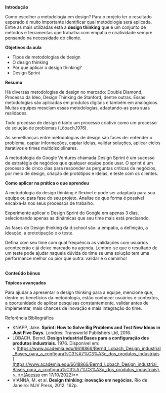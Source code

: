 

**Introdução**

Como escolher a metodologia em design? Para o projeto ter o resultado esperado é muito importante identificar qual metodologia será aplicada. Entre as mais utilizadas está a **design thinking** que é um conjunto de métodos e ferramentas que trabalha com empatia e criatividade sempre pensando na necessidade do cliente.

**Objetivos da aula**

- Tipos de metodologias de design
- O design thinking
- Por que aplicar o design thinking?
- Design Sprint

**Resumo**

Há diversas metodologias de design no mercado: Double Diamond, Processo da Ideo, Design Thinking de Stanford, dentre outras. Essas metodologias são aplicadas em produtos digitais e também em analógicos. Muitas equipes mesclam essas metodologias, adaptando-as para suas realidades.

Todo processo de design é tanto um processo criativo como um processo de solução de problemas (Löbach,1976).

As semelhanças entre metodologias de design são fases de: entender o problema, captar informações, captar ideias, validar soluções, aplicar ciclos iterativos e times multidisciplinares.

A metodologia do Google Ventures chamada Design Sprint é um sucesso de estratégia de negócios que qualquer equipe pode usar. O sprint é um processo de cinco dias para responder às perguntas críticas de negócios, por meio de design, criação de protótipos e ideias, e teste com os clientes.

**Como aplicar na prática o que aprendeu**

A metodologia do design thinking é flexível e pode ser adaptada para sua equipe ou para fase do seu projeto. Analise de que forma é possível encaixá-la nos seus processos de trabalho.

Experimente aplicar o Design Sprint do Google em apenas 3 dias, selecionando apenas as dinâmicas que seu time mais está precisando.

As fases do Design thinking da d.school são: a empatia, a definição, a ideação, a prototipação e o teste.

Defina com seu time com qual frequência as validações com usuários acontecerão e já deixe marcado na agenda. Lembre-se que o resultado de um teste pode ajudar naquela dúvida do time se uma solução tem uma performance melhor ou pior que outra: validar é o caminho!  
 

**Conteúdo bônus**

**Tópicos avançados**

Para ajudar a apresentar o design thinking para a equipe, mencione que, dentre os benefícios da metodologia, estão conhecer usuários e contextos, a oportunidade de aplicar pesquisas constantemente, validar antes de implementar, mais chances de inovação e mais integração do time.

Referência Bibliográfica

- KNAPP, Jake. **Sprint: How to Solve Big Problems and Test New Ideas in Just Five Days**. Londres: Transworld Publishers Ltd, 2016.
- LÖBACH, Bernd. **Design industrial Bases para a configuração dos produtos industriais.** 1976. Disponível em: < [https://www.academia.edu/6618866/Bernd_Lobach_Design_industrial_Bases_para_a_configura%C3%A7%C3%A3o_dos_produtos_industriais](https://www.academia.edu/6618866/Bernd_Lobach_Design_industrial_Bases_para_a_configura%C3%A7%C3%A3o_dos_produtos_industriais) >. **(Acesso em 17/10/2022)**
- VIANNA, M. et al. **Design thinking: inovação em negócios.** Rio de Janeiro: MJV Press, 2012. 162p.